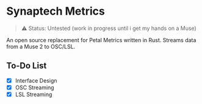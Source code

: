 # Synaptech Metrics
> ⚠️ Status: Untested (work in progress until i get my hands on a Muse)

An open source replacement for Petal Metrics written in Rust. Streams data from a Muse 2 to OSC/LSL.

## To-Do List
- [x] Interface Design
- [x] OSC Streaming
- [x] LSL Streaming

